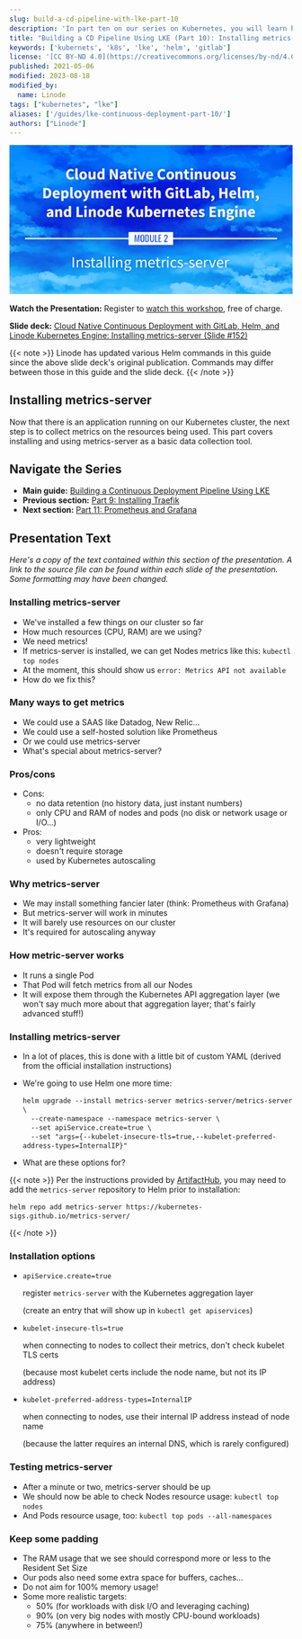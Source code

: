 ```yaml
---
slug: build-a-cd-pipeline-with-lke-part-10
description: 'In part ten on our series on Kubernetes, you will learn how to collect metrics on the resources used in your Kubernetes cluster by installing metrics-server.'
title: "Building a CD Pipeline Using LKE (Part 10): Installing metrics-server"
keywords: ['kubernets', 'k8s', 'lke', 'helm', 'gitlab']
license: '[CC BY-ND 4.0](https://creativecommons.org/licenses/by-nd/4.0)'
published: 2021-05-06
modified: 2023-08-18
modified_by:
  name: Linode
tags: ["kubernetes", "lke"]
aliases: ['/guides/lke-continuous-deployment-part-10/']
authors: ["Linode"]
---
```


![Cloud Native Continuous Deployment with GitLab, Helm, and Linode Kubernetes Engine: Installing metrics-server](cd-presentation-header-10-installing-metrics-server.png "Cloud Native Continuous Deployment with GitLab, Helm, and Linode Kubernetes Engine: Installing metrics-server")

**Watch the Presentation:** Register to [watch this workshop](https://event.on24.com/wcc/r/3121133/FC5BC89B210FAAFFC957E6204E55A228?partnerref=website_docs), free of charge.

**Slide deck:** [Cloud Native Continuous Deployment with GitLab, Helm, and Linode Kubernetes Engine: Installing metrics-server (Slide #152)](https://2021-03-lke.container.training/#152)

{{< note >}}
Linode has updated various Helm commands in this guide since the above slide deck's original publication. Commands may differ between those in this guide and the slide deck.
{{< /note >}}

## Installing metrics-server

Now that there is an application running on our Kubernetes cluster, the next step is to collect metrics on the resources being used. This part covers installing and using metrics-server as a basic data collection tool.

## Navigate the Series

- **Main guide:** [Building a Continuous Deployment Pipeline Using LKE](/docs/guides/build-a-cd-pipeline-with-lke/)
- **Previous section:** [Part 9: Installing Traefik](/docs/guides/build-a-cd-pipeline-with-lke-part-9/)
- **Next section:** [Part 11: Prometheus and Grafana](/docs/guides/build-a-cd-pipeline-with-lke-part-11/)

## Presentation Text

*Here's a copy of the text contained within this section of the presentation. A link to the source file can be found within each slide of the presentation. Some formatting may have been changed.*

### Installing metrics-server

- We've installed a few things on our cluster so far
- How much resources (CPU, RAM) are we using?
- We need metrics!
- If metrics-server is installed, we can get Nodes metrics like this: `kubectl top nodes`
- At the moment, this should show us `error: Metrics API not available`
- How do we fix this?

### Many ways to get metrics

- We could use a SAAS like Datadog, New Relic...
- We could use a self-hosted solution like Prometheus
- Or we could use metrics-server
- What's special about metrics-server?

### Pros/cons

- Cons:
    - no data retention (no history data, just instant numbers)
    - only CPU and RAM of nodes and pods (no disk or network usage or I/O...)
- Pros:
    - very lightweight
    - doesn't require storage
    - used by Kubernetes autoscaling

### Why metrics-server

- We may install something fancier later (think: Prometheus with Grafana)
- But metrics-server will work in minutes
- It will barely use resources on our cluster
- It's required for autoscaling anyway

### How metric-server works

- It runs a single Pod
- That Pod will fetch metrics from all our Nodes
- It will expose them through the Kubernetes API aggregation layer (we won't say much more about that aggregation layer; that's fairly advanced stuff!)

### Installing metrics-server

- In a lot of places, this is done with a little bit of custom YAML
(derived from the official installation instructions)
- We're going to use Helm one more time:

      helm upgrade --install metrics-server metrics-server/metrics-server \
        --create-namespace --namespace metrics-server \
        --set apiService.create=true \
        --set "args={--kubelet-insecure-tls=true,--kubelet-preferred-address-types=InternalIP}"

- What are these options for?

{{< note >}}
Per the instructions provided by [ArtifactHub](https://artifacthub.io/packages/helm/metrics-server/metrics-server), you may need to add the `metrics-server` repository to Helm prior to installation:
```command
helm repo add metrics-server https://kubernetes-sigs.github.io/metrics-server/
```
{{< /note >}}

### Installation options

- `apiService.create=true`

    register `metrics-server` with the Kubernetes aggregation layer

    (create an entry that will show up in `kubectl get apiservices`)

- `kubelet-insecure-tls=true`

    when connecting to nodes to collect their metrics, don't check kubelet TLS certs

    (because most kubelet certs include the node name, but not its IP address)

- `kubelet-preferred-address-types=InternalIP`

    when connecting to nodes, use their internal IP address instead of node name

    (because the latter requires an internal DNS, which is rarely configured)

### Testing metrics-server

- After a minute or two, metrics-server should be up
- We should now be able to check Nodes resource usage: `kubectl top nodes`
- And Pods resource usage, too: `kubectl top pods --all-namespaces`

### Keep some padding

- The RAM usage that we see should correspond more or less to the Resident Set Size
- Our pods also need some extra space for buffers, caches...
- Do not aim for 100% memory usage!
- Some more realistic targets:
  - 50% (for workloads with disk I/O and leveraging caching)
  - 90% (on very big nodes with mostly CPU-bound workloads)
  - 75% (anywhere in between!)

